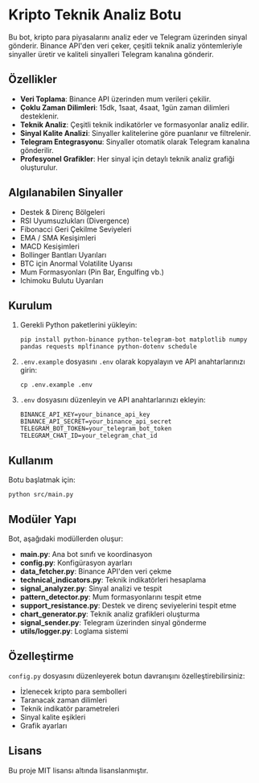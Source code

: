 # Kripto Teknik Analiz Botu

Bu bot, kripto para piyasalarını analiz eder ve Telegram üzerinden sinyal gönderir. Binance API'den veri çeker, çeşitli teknik analiz yöntemleriyle sinyaller üretir ve kaliteli sinyalleri Telegram kanalına gönderir.

## Özellikler

- **Veri Toplama**: Binance API üzerinden mum verileri çekilir.
- **Çoklu Zaman Dilimleri**: 15dk, 1saat, 4saat, 1gün zaman dilimleri desteklenir.
- **Teknik Analiz**: Çeşitli teknik indikatörler ve formasyonlar analiz edilir.
- **Sinyal Kalite Analizi**: Sinyaller kalitelerine göre puanlanır ve filtrelenir.
- **Telegram Entegrasyonu**: Sinyaller otomatik olarak Telegram kanalına gönderilir.
- **Profesyonel Grafikler**: Her sinyal için detaylı teknik analiz grafiği oluşturulur.

## Algılanabilen Sinyaller

- Destek & Direnç Bölgeleri
- RSI Uyumsuzlukları (Divergence)
- Fibonacci Geri Çekilme Seviyeleri
- EMA / SMA Kesişimleri
- MACD Kesişimleri
- Bollinger Bantları Uyarıları
- BTC için Anormal Volatilite Uyarısı
- Mum Formasyonları (Pin Bar, Engulfing vb.)
- Ichimoku Bulutu Uyarıları

## Kurulum

1. Gerekli Python paketlerini yükleyin:
   ```
   pip install python-binance python-telegram-bot matplotlib numpy pandas requests mplfinance python-dotenv schedule
   ```

2. `.env.example` dosyasını `.env` olarak kopyalayın ve API anahtarlarınızı girin:
   ```
   cp .env.example .env
   ```

3. `.env` dosyasını düzenleyin ve API anahtarlarınızı ekleyin:
   ```
   BINANCE_API_KEY=your_binance_api_key
   BINANCE_API_SECRET=your_binance_api_secret
   TELEGRAM_BOT_TOKEN=your_telegram_bot_token
   TELEGRAM_CHAT_ID=your_telegram_chat_id
   ```

## Kullanım

Botu başlatmak için:

```
python src/main.py
```

## Modüler Yapı

Bot, aşağıdaki modüllerden oluşur:

- **main.py**: Ana bot sınıfı ve koordinasyon
- **config.py**: Konfigürasyon ayarları
- **data_fetcher.py**: Binance API'den veri çekme
- **technical_indicators.py**: Teknik indikatörleri hesaplama
- **signal_analyzer.py**: Sinyal analizi ve tespit
- **pattern_detector.py**: Mum formasyonlarını tespit etme
- **support_resistance.py**: Destek ve direnç seviyelerini tespit etme
- **chart_generator.py**: Teknik analiz grafikleri oluşturma
- **signal_sender.py**: Telegram üzerinden sinyal gönderme
- **utils/logger.py**: Loglama sistemi

## Özelleştirme

`config.py` dosyasını düzenleyerek botun davranışını özelleştirebilirsiniz:

- İzlenecek kripto para sembolleri
- Taranacak zaman dilimleri
- Teknik indikatör parametreleri
- Sinyal kalite eşikleri
- Grafik ayarları

## Lisans

Bu proje MIT lisansı altında lisanslanmıştır.